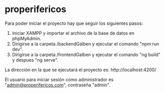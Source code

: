 # properifericos
Para poder iniciar el proyecto hay que seguir los siguientes pasos:
1. Iniciar XAMPP y importar el archivo de la base de datos en phpMyAdmin.
2. Dirigirse a la carpeta /backendGalben y ejecutar el comando "npm run dev".
3. Dirigirse a la carpeta /frontendGalben y ejecutar el comando "ng build" y despues "ng serve".

La dirección en la que se ejecutará el proyecto es: http://localhost:4200/

El usuario para iniciar sesión como administrador es "admin@properifericos.com", contraseña  "admin".

